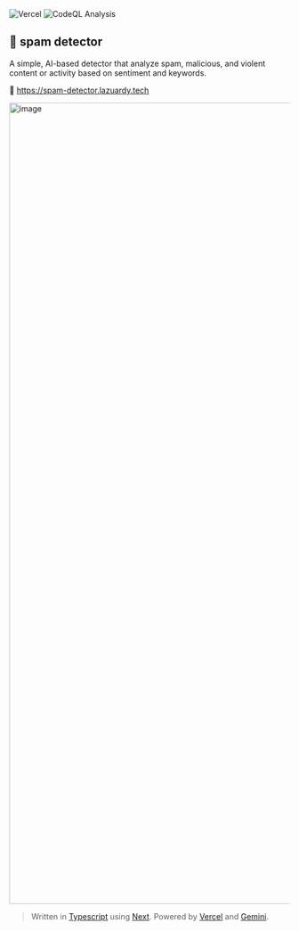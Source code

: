 <div>
  <img alt="Vercel" src="https://deploy-badge.vercel.app?url=https://spam-detector.lazuardy.tech&logo=vercel&name=vercel" />
  <img alt="CodeQL Analysis" src="https://github.com/ezralazuardy/spam-detector/actions/workflows/github-code-scanning/codeql/badge.svg" />
</div>

## 🐞 spam detector

A simple, AI-based detector that analyze spam, malicious, and violent content or activity based on sentiment and keywords.

🔗 https://spam-detector.lazuardy.tech

<img width="1439" alt="image" src="https://github.com/ezralazuardy/spam-detector/assets/24422019/91f3935a-e828-48b5-8dd1-7459f567cc58">

> Written in [Typescript](https://www.typescriptlang.org) using [Next](https://nextjs.org). Powered by [Vercel](https://vercel.com) and [Gemini](https://gemini.google.com).
